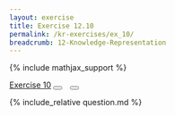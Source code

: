 ```yaml
---
layout: exercise
title: Exercise 12.10
permalink: /kr-exercises/ex_10/
breadcrumb: 12-Knowledge-Representation
---
```


{% include mathjax_support %}

<div class="card">
<div class="card-header p-2">
<a href='#' class="p-2">Exercise 10</a>
<button type="button" class="btn btn-dark float-right" title="Solve this Exercise" onclick="solve('ex12.10');" href="#"><i id="ex12.10" class="fas fa-pen" style="color:white"></i></button>
<a class="edit_question" href="#"><button type="button" class="btn btn-dark float-right" title="Edit this Question"  style="margin-left:10px; margin-right:10px;" onclick="edit('ex12.10');" href="#"><i id="ex12.10" class="far fa-edit" style="color:white"></i></button></a>
</div>
<div class="card-body">
<p class="card-text">{% include_relative question.md %}</p>
</div>
</div>
<br>
